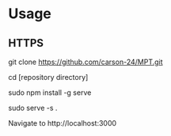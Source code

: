 # Usage

## HTTPS
git clone https://github.com/carson-24/MPT.git

cd [repository directory]

sudo npm install -g serve

sudo serve -s .

Navigate to http://localhost:3000


